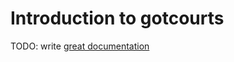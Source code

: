 # Introduction to gotcourts

TODO: write [great documentation](http://jacobian.org/writing/what-to-write/)
